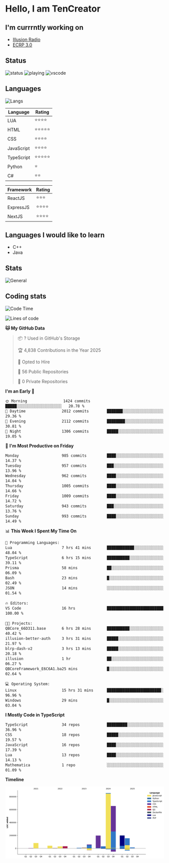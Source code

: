 # Hello, I am TenCreator

## I'm currrntly working on
- [Illusion Radio](https://illusionradio.co.uk/)
- [ECRP 3.0](http://github.com/Emerald-Coast-Roleplay/)

## Status
![status](https://api.statusbadges.me/badge/status/518334475038359555?simple=true&style=for-the-badge)
![playing](https://api.statusbadges.me/badge/playing/518334475038359555?style=for-the-badge)
![vscode](https://api.statusbadges.me/badge/vscode/518334475038359555?style=for-the-badge)

## Languages
![Langs](https://github-readme-stats.vercel.app/api/top-langs/?username=tencreator&layout=compact&theme=radical)


|Language|Rating|
|--------|------|
|LUA|⭐️⭐️⭐️⭐️|
|HTML|⭐️⭐️⭐️⭐️⭐️|
|CSS|⭐️⭐️⭐️⭐️|
|JavaScript|⭐️⭐️⭐️⭐️|
|TypeScript|⭐️⭐️⭐️⭐️⭐️|
|Python|⭐️|
|C#|⭐️⭐️ |

|Framework|Rating|
|--------|------|
|ReactJS|⭐️⭐️⭐|
|ExpressJS|⭐️⭐️⭐️⭐️|
|NextJS|⭐️⭐️⭐⭐️|

## Languages I would like to learn
- C++
- Java

## Stats
![General](https://github-readme-stats.vercel.app/api?username=tencreator&show_icons=true&theme=radical)

## Coding stats

<!--START_SECTION:waka-->
![Code Time](http://img.shields.io/badge/Code%20Time-662%20hrs%201%20min-blue)

![Lines of code](https://img.shields.io/badge/From%20Hello%20World%20I%27ve%20Written-2.4%20million%20lines%20of%20code-blue)

**🐱 My GitHub Data** 

> 📦 ? Used in GitHub's Storage 
 > 
> 🏆 4,838 Contributions in the Year 2025
 > 
> 💼 Opted to Hire
 > 
> 📜 56 Public Repositories 
 > 
> 🔑 0 Private Repositories 
 > 
**I'm an Early 🐤** 

```text
🌞 Morning                1424 commits        █████░░░░░░░░░░░░░░░░░░░░   20.78 % 
🌆 Daytime                2012 commits        ███████░░░░░░░░░░░░░░░░░░   29.36 % 
🌃 Evening                2112 commits        ████████░░░░░░░░░░░░░░░░░   30.81 % 
🌙 Night                  1306 commits        █████░░░░░░░░░░░░░░░░░░░░   19.05 % 
```
📅 **I'm Most Productive on Friday** 

```text
Monday                   985 commits         ████░░░░░░░░░░░░░░░░░░░░░   14.37 % 
Tuesday                  957 commits         ███░░░░░░░░░░░░░░░░░░░░░░   13.96 % 
Wednesday                962 commits         ████░░░░░░░░░░░░░░░░░░░░░   14.04 % 
Thursday                 1005 commits        ████░░░░░░░░░░░░░░░░░░░░░   14.66 % 
Friday                   1009 commits        ████░░░░░░░░░░░░░░░░░░░░░   14.72 % 
Saturday                 943 commits         ███░░░░░░░░░░░░░░░░░░░░░░   13.76 % 
Sunday                   993 commits         ████░░░░░░░░░░░░░░░░░░░░░   14.49 % 
```


📊 **This Week I Spent My Time On** 

```text
💬 Programming Languages: 
Lua                      7 hrs 41 mins       ████████████░░░░░░░░░░░░░   48.04 % 
TypeScript               6 hrs 15 mins       ██████████░░░░░░░░░░░░░░░   39.11 % 
Prisma                   58 mins             ██░░░░░░░░░░░░░░░░░░░░░░░   06.09 % 
Bash                     23 mins             █░░░░░░░░░░░░░░░░░░░░░░░░   02.49 % 
JSON                     14 mins             ░░░░░░░░░░░░░░░░░░░░░░░░░   01.54 % 

🔥 Editors: 
VS Code                  16 hrs              █████████████████████████   100.00 % 

🐱‍💻 Projects: 
QBCore_66D311.base       6 hrs 28 mins       ██████████░░░░░░░░░░░░░░░   40.42 % 
illusion-better-auth     3 hrs 31 mins       █████░░░░░░░░░░░░░░░░░░░░   21.97 % 
blrp-dash-v2             3 hrs 13 mins       █████░░░░░░░░░░░░░░░░░░░░   20.18 % 
illusion                 1 hr                ██░░░░░░░░░░░░░░░░░░░░░░░   06.27 % 
QBCoreFramework_E6C6A1.ba25 mins             █░░░░░░░░░░░░░░░░░░░░░░░░   02.64 % 

💻 Operating System: 
Linux                    15 hrs 31 mins      ████████████████████████░   96.96 % 
Windows                  29 mins             █░░░░░░░░░░░░░░░░░░░░░░░░   03.04 % 
```

**I Mostly Code in TypeScript** 

```text
TypeScript               34 repos            █████████░░░░░░░░░░░░░░░░   36.96 % 
CSS                      18 repos            █████░░░░░░░░░░░░░░░░░░░░   19.57 % 
JavaScript               16 repos            ████░░░░░░░░░░░░░░░░░░░░░   17.39 % 
Lua                      13 repos            ████░░░░░░░░░░░░░░░░░░░░░   14.13 % 
Mathematica              1 repo              ░░░░░░░░░░░░░░░░░░░░░░░░░   01.09 % 
```



**Timeline**

![Lines of Code chart](https://raw.githubusercontent.com/tencreator/tencreator/main/assets/bar_graph.png)


<!--END_SECTION:waka-->
